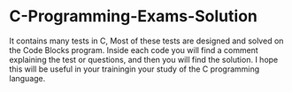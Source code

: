 # C-Programming-Exams-Solution
It contains many tests in C, Most of these tests are designed and solved on the Code Blocks program. Inside each code you will find a comment explaining the test or questions, and then you will find the solution. I hope this will be useful in your trainingin your study of the C programming language.
